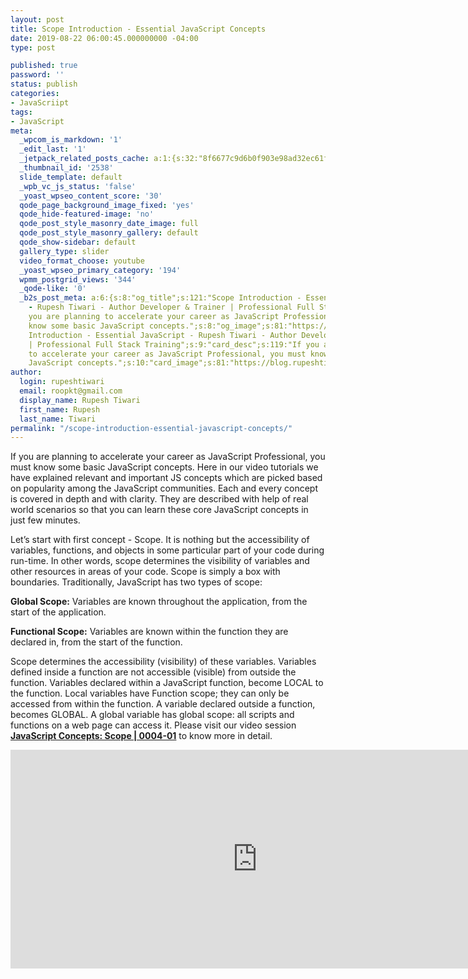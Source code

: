 ```yaml
---
layout: post
title: Scope Introduction - Essential JavaScript Concepts
date: 2019-08-22 06:00:45.000000000 -04:00
type: post

published: true
password: ''
status: publish
categories:
- JavaScriipt
tags:
- JavaScript
meta:
  _wpcom_is_markdown: '1'
  _edit_last: '1'
  _jetpack_related_posts_cache: a:1:{s:32:"8f6677c9d6b0f903e98ad32ec61f8deb";a:2:{s:7:"expires";i:1609228821;s:7:"payload";a:3:{i:0;a:1:{s:2:"id";i:2545;}i:1;a:1:{s:2:"id";i:2542;}i:2;a:1:{s:2:"id";i:2551;}}}}
  _thumbnail_id: '2538'
  slide_template: default
  _wpb_vc_js_status: 'false'
  _yoast_wpseo_content_score: '30'
  qode_page_background_image_fixed: 'yes'
  qode_hide-featured-image: 'no'
  qode_post_style_masonry_date_image: full
  qode_post_style_masonry_gallery: default
  qode_show-sidebar: default
  gallery_type: slider
  video_format_choose: youtube
  _yoast_wpseo_primary_category: '194'
  wpmm_postgrid_views: '344'
  _qode-like: '0'
  _b2s_post_meta: a:6:{s:8:"og_title";s:121:"Scope Introduction - Essential JavaScript
    - Rupesh Tiwari - Author Developer & Trainer | Professional Full Stack Training";s:7:"og_desc";s:119:"If
    you are planning to accelerate your career as JavaScript Professional, you must
    know some basic JavaScript concepts.";s:8:"og_image";s:81:"https://blog.rupeshtiwari.com/wp-content/uploads/2019/08/RUPESH-42-javascript.png";s:10:"card_title";s:121:"Scope
    Introduction - Essential JavaScript - Rupesh Tiwari - Author Developer & Trainer
    | Professional Full Stack Training";s:9:"card_desc";s:119:"If you are planning
    to accelerate your career as JavaScript Professional, you must know some basic
    JavaScript concepts.";s:10:"card_image";s:81:"https://blog.rupeshtiwari.com/wp-content/uploads/2019/08/RUPESH-42-javascript.png";}
author:
  login: rupeshtiwari
  email: roopkt@gmail.com
  display_name: Rupesh Tiwari
  first_name: Rupesh
  last_name: Tiwari
permalink: "/scope-introduction-essential-javascript-concepts/"
---
```

<p>If you are planning to accelerate your career as JavaScript Professional, you must know some basic JavaScript concepts. Here in our video tutorials we have explained relevant and important JS concepts which are picked based on popularity among the JavaScript communities. Each and every concept is covered in depth and with clarity. They are described with help of real world scenarios so that you can learn these core JavaScript concepts in just few minutes.</p>
<p>Let’s start with first concept - Scope. It is nothing but the accessibility of variables, functions, and objects in some particular part of your code during run-time. In other words, scope determines the visibility of variables and other resources in areas of your code. Scope is simply a box with boundaries. Traditionally, JavaScript has two types of scope:</p>
<p><strong>Global Scope:</strong> Variables are known throughout the application, from the start of the application.</p>
<p><strong>Functional Scope:</strong> Variables are known within the function they are declared in, from the start of the function.</p>
<p>Scope determines the accessibility (visibility) of these variables. Variables defined inside a function are not accessible (visible) from outside the function. Variables declared within a JavaScript function, become LOCAL to the function. Local variables have Function scope; they can only be accessed from within the function. A variable declared outside a function, becomes GLOBAL. A global variable has global scope: all scripts and functions on a web page can access it. Please visit our video session <a href="https://www.youtube.com/watch?v=Kv37h5aReq4&amp;list=PLZed_adPqIJoGpa6R2QdJy9RnqmOIy1Qd" target="_blank" rel="noopener noreferrer"><strong>JavaScript Concepts: Scope | 0004-01</strong></a> to know more in detail.</p>
<p><iframe src="https://www.youtube.com/embed/Kv37h5aReq4" width="790" height="350" frameborder="0" allowfullscreen="allowfullscreen"><span data-mce-type="bookmark" style="display: inline-block; width: 0px; overflow: hidden; line-height: 0;" class="mce_SELRES_start">﻿</span></iframe></p>
